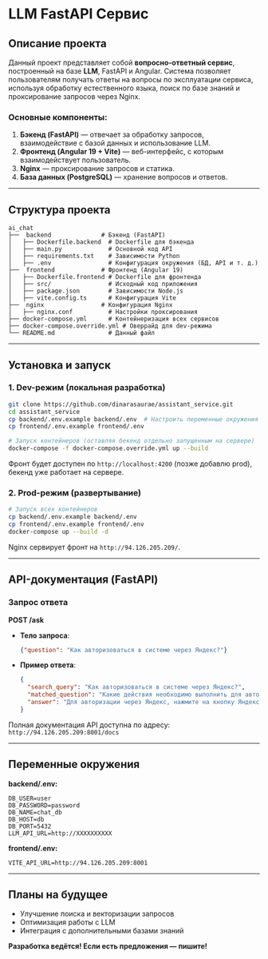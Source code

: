 # LLM FastAPI Сервис

## Описание проекта
Данный проект представляет собой **вопросно-ответный сервис**, построенный на базе **LLM**, FastAPI и Angular. Система позволяет пользователям получать ответы на вопросы по эксплуатации сервиса, используя обработку естественного языка, поиск по базе знаний и проксирование запросов через Nginx.

### Основные компоненты:
1. **Бэкенд (FastAPI)** — отвечает за обработку запросов, взаимодействие с базой данных и использование LLM.
2. **Фронтенд (Angular 19 + Vite)** — веб-интерфейс, с которым взаимодействует пользователь.
3. **Nginx** — проксирование запросов и статика.
4. **База данных (PostgreSQL)** — хранение вопросов и ответов.

---
## Структура проекта
```
ai_chat
├──  backend              # Бэкенд (FastAPI)
│   ├── Dockerfile.backend  # Dockerfile для бэкенда
│   ├── main.py             # Основной код API
│   ├── requirements.txt    # Зависимости Python
│   ├── .env                # Конфигурация окружения (БД, API и т. д.)
├──  frontend             # Фронтенд (Angular 19)
│   ├── Dockerfile.frontend # Dockerfile для фронтенда
│   ├── src/                # Исходный код приложения
│   ├── package.json        # Зависимости Node.js
│   ├── vite.config.ts      # Конфигурация Vite
├──  nginx                # Конфигурация Nginx
│   ├── nginx.conf          # Настройки проксирования
├── docker-compose.yml      # Контейнеризация всех сервисов
├── docker-compose.override.yml # Оверрайд для dev-режима
└── README.md               # Данный файл
```
---
## Установка и запуск

### 1. **Dev-режим** (локальная разработка)
```sh
git clone https://github.com/dinarasaurae/assistant_service.git
cd assistant_service
cp backend/.env.example backend/.env  # Настроить переменные окружения
cp frontend/.env.example frontend/.env

# Запуск контейнеров (оставляя бекенд отдельно запущенным на сервере)
docker-compose -f docker-compose.override.yml up --build
```
Фронт будет доступен по `http://localhost:4200` (позже добавлю prod), бекенд уже работает на сервере.

### 2. **Prod-режим** (развертывание)
```sh
# Запуск всех контейнеров
cp backend/.env.example backend/.env
cp frontend/.env.example frontend/.env
docker-compose up --build -d
```
Nginx сервирует фронт на `http://94.126.205.209/`.

---
## API-документация (FastAPI)

### **Запрос ответа**
**POST /ask**
- **Тело запроса**:
  ```json
  {"question": "Как авторизоваться в системе через Яндекс?"}
  ```
- **Пример ответа**:
  ```json
  {
    "search_query": "Как авторизоваться в системе через Яндекс?",
    "matched_question": "Какие действия необходимо выполнить для авторизации через социальную сеть Яндекс?",
    "answer": "Для авторизации через Яндекс, нажмите на кнопку Яндекс..."
  }
  ```

Полная документация API доступна по адресу: `http://94.126.205.209:8001/docs`

---
## Переменные окружения

**backend/.env:**
```
DB_USER=user
DB_PASSWORD=password
DB_NAME=chat_db
DB_HOST=db
DB_PORT=5432
LLM_API_URL=http://XXXXXXXXXX
```

**frontend/.env:**
```
VITE_API_URL=http://94.126.205.209:8001
```

---
## Планы на будущее
- Улучшение поиска и векторизации запросов
- Оптимизация работы с LLM
- Интеграция с дополнительными базами знаний

**Разработка ведётся! Если есть предложения — пишите!**

